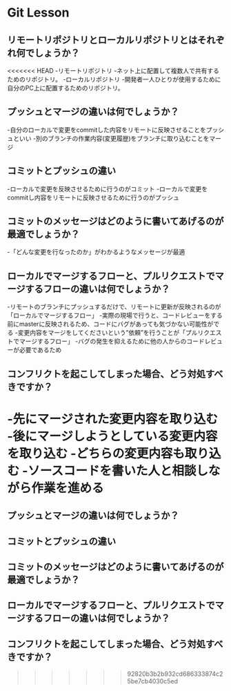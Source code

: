 # Git Lesson

## リモートリポジトリとローカルリポジトリとはそれぞれ何でしょうか？

<<<<<<< HEAD
-リモートリポジトリ
  -ネット上に配置して複数人で共有するためのリポジトリ。
-ローカルリポジトリ
  -開発者一人ひとりが使用するために自分のPC上に配置するためのリポジトリ。

## プッシュとマージの違いは何でしょうか？

-自分のローカルで変更をcommitした内容をリモートに反映させることをプッシュといい
-別のブランチの作業内容(変更履歴)をブランチに取り込むことをマージ

## コミットとプッシュの違い

-ローカルで変更を反映させるために行うのがコミット
-ローカルで変更をcommitし内容をリモートに反映させるために行うのがプッシュ

## コミットのメッセージはどのように書いてあげるのが最適でしょうか？

-「どんな変更を行なったのか」がわかるようなメッセージが最適

## ローカルでマージするフローと、プルリクエストでマージするフローの違いは何でしょうか？

-リモートのブランチにプッシュするだけで、リモートに更新が反映されるのが「ローカルでマージするフロー」
 -実際の現場で行うと、コードレビューをする前にmasterに反映されるため、コードにバグがあっても気づかない可能性がでる
-変更内容をマージをしてくださいという”依頼”を行うことが「プルリクエストでマージするフロー」
 -バグの発生を抑えるために他の人からのコードレビューが必要であるため

## コンフリクトを起こしてしまった場合、どう対処すべきですか？

-先にマージされた変更内容を取り込む
-後にマージしようとしている変更内容を取り込む
-どちらの変更内容も取り込む
 -ソースコードを書いた人と相談しながら作業を進める
=======


## プッシュとマージの違いは何でしょうか？



## コミットとプッシュの違い



## コミットのメッセージはどのように書いてあげるのが最適でしょうか？



## ローカルでマージするフローと、プルリクエストでマージするフローの違いは何でしょうか？



## コンフリクトを起こしてしまった場合、どう対処すべきですか？

>>>>>>> 92820b3b2b932cd686333874c25be7cb4030c5ed
